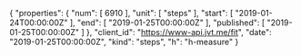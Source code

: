 {
  "properties": {
    "num": [
      6910
    ],
    "unit": [
      "steps"
    ],
    "start": [
      "2019-01-24T00:00:00Z"
    ],
    "end": [
      "2019-01-25T00:00:00Z"
    ],
    "published": [
      "2019-01-25T00:00:00Z"
    ]
  },
  "client_id": "https://www-api.jvt.me/fit",
  "date": "2019-01-25T00:00:00Z",
  "kind": "steps",
  "h": "h-measure"
}
